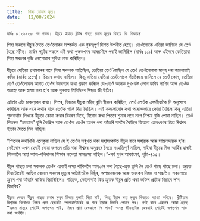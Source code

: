 ```yaml
---
title:  শিষ্য হোৱাৰ মূল্য।
date:   12/08/2024
---
```


`মাৰ্কঃ ৮:৩১-৩৮ পদ পড়ক। যীচুৱে ইয়াত খ্ৰীষ্টৰ পাছত চলাৰ মূল্যৰ বিষয়ে কি শিকায়?`

শিষ্য সকলে যীচুৰ সৈতে তেওঁলোকৰ সম্পৰ্কত এক গুৰুত্বপূৰ্ণ দিশত উপনীত হৈছে। তেওঁলোকে এতিয়া জানিলে যে তেওঁ হৈছে মচীহ। মাৰ্কৰ পঢ়ুৱৈ সকলে এই কথা পুস্তকখনৰ আৰম্ভণিৰে পৰাই জানিছিল (মাৰ্কঃ ১:১) আৰু এইদৰে কেতিয়াবা শিষ্য সকলৰ বুজি নোপোৱাৰ সুবিধা লাভ কৰিছিল।

যীচুৱে যেতিয়া প্ৰথমবাৰৰ বাবে শিষ্য সকলক মাতিছিল, তেতিয়া তেওঁ কৈছিল যে তেওঁ তেওঁলোকক মানুহ ধৰা জালোৱাই কৰিম (মাৰ্কঃ ১:১৭)। চিন্তাৰ কথাও নাছিল। কিন্তু এতিয়া যেতিয়া তেওঁলোকে সঁচাকৈয়ে জানিলে যে তেওঁ কোন, তেতিয়া তেওঁ তেওঁলোকৰ আগত তেওঁৰ উদ্দেশ্যৰ কথা প্ৰকাশ কৰিলে যে-তেওঁ অনেক দুখ-কষ্ট ভোগ কৰিব লাগিব আৰু তেওঁক অগ্ৰাহ্য আৰু হত্যা কৰা হ’ব আৰু পুনৰায় তিনিদিনৰ পিছত জী উঠিব।

এইটো এটা চাঞ্চল্যকৰ কথা। পিতৰ, যিজনে যীচুক মচীহ বুলি স্বীকাৰ কৰিছিল, তেওঁ তেওঁক এফলীয়াকৈ নি অনুযোগ কৰিছিল আৰু এনে কথাৰ বাবে তেওঁক গালি দিয়া হৈছিল। এই সকলোবোৰ কথা পৰোক্ষভাৱে কোৱা হৈছিল কিন্তু এতিয়া শুভবাৰ্ত্তাৰ লিখকে যীচুৱে কোৱা কথাৰ বিৱৰণ দিছে, যিবোৰ কথা পিতৰে শুনাৰ লগে লগে নিশ্চয় বুজি পোৱা নাছিল। তেওঁ পিতৰক “চয়তান” বুলি কৈছিল আৰু তেওঁক তেওঁৰ আগৰ পৰা আঁতৰি যাবলৈ কৈছিল কিয়নো এনেধৰণৰ চিন্তা ঈশ্বৰৰ ইচ্চাৰ সৈতে মিল নাছিল।

“পিতৰৰ কথাখিনি এনেকুৱা নাছিল যে ই তেওঁৰ সন্মুখত থকা মহাসংকটত যীচুৰ বাবে সহায়ক আৰু সান্তনাদায়ক হ’ব। সেইবোৰ এখন হেৰাই যোৱা জগতৰ প্ৰতি থকা ঈশ্বৰৰ অনুগ্ৰহৰ সৈতে সংহতিপূৰ্ণ নাছিল, নাইবা যীচুৱে নিজ আৰ্হিৰ দ্বাৰাই শিকাবলৈ অহা আত্ম-বলিদানৰ শিক্ষাৰ লগেতা সামঞ্জস্য নাছিল।”-সৰ্ব যুগৰ আকাংক্ষা, পৃষ্ঠা-৪১৫।

যীচুৰ পাছত চলা সকলক তেওঁৰ একেই লক্ষ্য থাকিবলৈ আহ৩ান কৰা হৈছে-ক্ৰুচ তুলি লৈ তেওঁ পাছে পাছে চলা। ক্ৰুচত দিয়াটোৱেই আছিল ৰোমান সকলৰ মৃত্যুৰ আটাইতকৈ নিষ্ঠুৰ, অপমানজনক আৰু ভয়ংকৰ নিয়ম বা পদ্ধতি। সকলোৱে ক্ৰুচৰ পৰা আঁতৰি থাকিব বিচাৰিছিল। গতিকে, কোনোবাই কিয় ক্ৰুচক যীচুৰ প্ৰতি থকা ভক্তিৰ প্ৰতীক হিচাবে ল’ব বিচাৰিব?

`যীচুৱে কেৱল যীচুৰ পাছত চলাৰ মূল্যৰ বিষয়ে বুজাই দিয়া নাই, কিন্তু ইয়াৰ মহা মূল্যৰ বিষয়েও ব্যাখ্যা কৰিছে। খ্ৰীষ্টিয়ান বিশ্বাসৰ বিৰোধত নিজৰ প্ৰাণ হেৰুৱাই পেলোৱাটোৱেই হৈ পৰে ইয়াক বিচাৰি পোৱাৰ পথ। সেই বাবে এইদৰে কোৱা হৈছে “এজন মানুহে গোটেই জগতখন পাই, নিজৰ প্ৰাণ হেৰুৱালে কি লাভ? অনন্ত জীৱনটোক হেৰুৱাই গোটেই জগতখন লাভ কৰা অৰ্থহীন।`